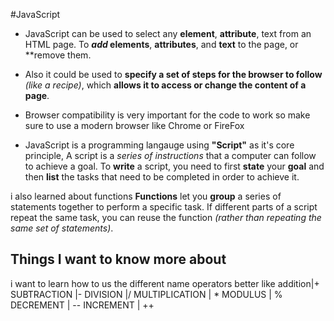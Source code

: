 #JavaScript

* JavaScript can be used to select any **element**, **attribute**, text from an HTML page. To **_add_ elements**, **attributes**, and **text** to the page, or **remove them.


* Also it could be used to **specify a set of steps for the browser to follow** *(like a recipe)*, which **allows it to access or change the content of a page**.

* Browser compatibility is very important for the code to work so make sure to use a modern browser like Chrome or FireFox

* JavaScript is a programming langauge using **"Script"** as it's core principle, A script is a *series of instructions* that a computer can follow to achieve a goal. To **write** a script, you need to first **state** your **goal** and then **list** the tasks that need to be completed in order to achieve it.

i also learned about functions
 **Functions** let you **group** a series of statements together to perform a specific task. If different parts of a script repeat the same task, you can reuse the function *(rather than repeating the same set of statements)*.

## Things I want to know more about
 i want to learn how to us the different name operators better like
addition|+
SUBTRACTION |-
DIVISION |/
MULTIPLICATION | *
MODULUS | %
DECREMENT | --
INCREMENT | ++


